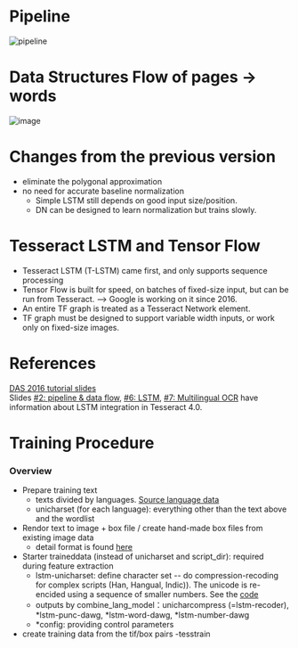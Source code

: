# Pipeline
![pipeline](https://user-images.githubusercontent.com/26596196/40709218-1ed107e2-6428-11e8-9696-4442698ee7fb.png)
# Data Structures Flow of pages -> words
![image](https://user-images.githubusercontent.com/26596196/40709566-00447326-6429-11e8-885a-9f3e3e06eaba.png)

# Changes from the previous version
- eliminate the polygonal approximation
- no need for accurate baseline normalization
  - Simple LSTM still depends on good input size/position.
  - DN can be designed to learn normalization but trains slowly.

# Tesseract LSTM and Tensor Flow
- Tesseract LSTM (T-LSTM) came first, and only supports sequence
processing
- Tensor Flow is built for speed, on batches of fixed-size input, but can be
run from Tesseract. --> Google is working on it since 2016.
- An entire TF graph is treated as a Tesseract Network element.
- TF graph must be designed to support variable width inputs, or work only
on fixed-size images.

# References
[DAS 2016 tutorial slides](https://github.com/tesseract-ocr/docs/tree/master/das_tutorial2016)  
Slides
[#2: pipeline & data flow](https://github.com/tesseract-ocr/docs/blob/master/das_tutorial2016/2ArchitectureAndDataStructures.pdf),
[#6: LSTM](https://github.com/tesseract-ocr/docs/blob/master/das_tutorial2016/6ModernizationEfforts.pdf),
[#7: Multilingual OCR](https://github.com/tesseract-ocr/docs/blob/master/das_tutorial2016/7Building%20a%20Multi-Lingual%20OCR%20Engine.pdf)
have information about LSTM integration in Tesseract 4.0.

# Training Procedure
### Overview
- Prepare training text 
  - texts divided by languages. [Source language data](https://github.com/tesseract-ocr/langdata)
  - unicharset (for each language): everything other than the text above and the wordlist 
- Rendor text to image + box file / create hand-made box files from existing image data
  - detail format is found [here](https://github.com/tesseract-ocr/tesseract/wiki/TrainingTesseract-4.00#creating-training-data)
- Starter traineddata (instead of unicharset and script_dir): required during feature extraction
  - lstm-unicharset: define character set -- do compression-recoding for complex scripts (Han, Hangual, Indic)). The unicode is re-encided using a sequence of smaller numbers. See the [code](http://tesseract-ocr.github.io/4.0.0-beta.1/a04038.html)
  - outputs by combine_lang_model：unicharcompress (=lstm-recoder), *lstm-punc-dawg, *lstm-word-dawg, *lstm-number-dawg
  - *config: providing control parameters
- create training data from the tif/box pairs
  -tesstrain
  
  
  
  
